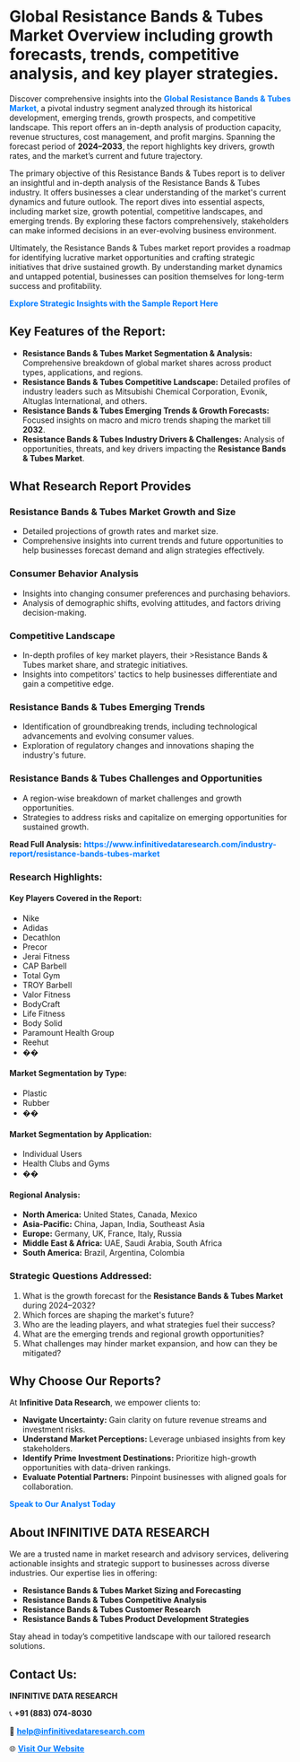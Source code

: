 <h1>Global Resistance Bands & Tubes Market Overview including growth forecasts, trends, competitive analysis, and key player strategies.</h1>
<p>
Discover comprehensive insights into the 
<a href="https://www.infinitivedataresearch.com/industry-report/resistance-bands-tubes-market" rel="dofollow" style="color: #007BFF; text-decoration: none;"><strong>Global Resistance Bands & Tubes Market</strong></a>, a pivotal industry segment analyzed through its historical development, emerging trends, growth prospects, and competitive landscape. This report offers an in-depth analysis of production capacity, revenue structures, cost management, and profit margins. Spanning the forecast period of <strong>2024–2033</strong>, the report highlights key drivers, growth rates, and the market’s current and future trajectory.
</p>
<p>
The primary objective of this Resistance Bands & Tubes report is to deliver an insightful and in-depth analysis of the Resistance Bands & Tubes industry. It offers businesses a clear understanding of the market's current dynamics and future outlook. The report dives into essential aspects, including market size, growth potential, competitive landscapes, and emerging trends. By exploring these factors comprehensively, stakeholders can make informed decisions in an ever-evolving business environment.
</p>
<p>
Ultimately, the Resistance Bands & Tubes market report provides a roadmap for identifying lucrative market opportunities and crafting strategic initiatives that drive sustained growth. By understanding market dynamics and untapped potential, businesses can position themselves for long-term success and profitability.
</p>
<p>
<a href="https://www.infinitivedataresearch.com/request-sample/reportId=108631" style="color: #007BFF; text-decoration: none;"><strong>Explore Strategic Insights with the Sample Report Here</strong></a>
</p>

<h2>Key Features of the Report:</h2>
<ul>
<li><strong>Resistance Bands & Tubes Market Segmentation & Analysis:</strong> Comprehensive breakdown of global market shares across product types, applications, and regions.</li>
<li><strong>Resistance Bands & Tubes Competitive Landscape:</strong> Detailed profiles of industry leaders such as Mitsubishi Chemical Corporation, Evonik, Altuglas International, and others.</li>
<li><strong>Resistance Bands & Tubes Emerging Trends & Growth Forecasts:</strong> Focused insights on macro and micro trends shaping the market till <strong>2032</strong>.</li>
<li><strong>Resistance Bands & Tubes Industry Drivers & Challenges:</strong> Analysis of opportunities, threats, and key drivers impacting the <strong>Resistance Bands & Tubes Market</strong>.</li>
</ul>

<h2>What Research Report Provides</h2>
<h3>Resistance Bands & Tubes Market Growth and Size</h3>
<ul>
<li>Detailed projections of growth rates and market size.</li>
<li>Comprehensive insights into current trends and future opportunities to help businesses forecast demand and align strategies effectively.</li>
</ul>

<h3>Consumer Behavior Analysis</h3>
<ul>
<li>Insights into changing consumer preferences and purchasing behaviors.</li>
<li>Analysis of demographic shifts, evolving attitudes, and factors driving decision-making.</li>
</ul>

<h3>Competitive Landscape</h3>
<ul>
<li>In-depth profiles of key market players, their >Resistance Bands & Tubes market share, and strategic initiatives.</li>
<li>Insights into competitors' tactics to help businesses differentiate and gain a competitive edge.</li>
</ul>

<h3>Resistance Bands & Tubes Emerging Trends</h3>
<ul>
<li>Identification of groundbreaking trends, including technological advancements and evolving consumer values.</li>
<li>Exploration of regulatory changes and innovations shaping the industry's future.</li>
</ul>

<h3>Resistance Bands & Tubes Challenges and Opportunities</h3>
<ul>
<li>A region-wise breakdown of market challenges and growth opportunities.</li>
<li>Strategies to address risks and capitalize on emerging opportunities for sustained growth.</li>
</ul>
<p><strong>Read Full Analysis:</strong> <a href="https://www.infinitivedataresearch.com/industry-report/resistance-bands-tubes-market" rel="dofollow" style="color: #007BFF; text-decoration: none;"><strong>https://www.infinitivedataresearch.com/industry-report/resistance-bands-tubes-market</strong></a></p>
<h3>Research Highlights:</h3>
<h4>Key Players Covered in the Report:</h4>
<ul><li>Nike</li><li>Adidas</li><li>Decathlon</li><li>Precor</li><li>Jerai Fitness</li><li>CAP Barbell</li><li>Total Gym</li><li>TROY Barbell</li><li>Valor Fitness</li><li>BodyCraft</li><li>Life Fitness</li><li>Body Solid</li><li>Paramount Health Group</li><li>Reehut</li><li>��</li></ul>
<h4>Market Segmentation by Type:</h4>
<ul><li>Plastic</li><li>Rubber</li><li>��</li></ul>
<h4>Market Segmentation by Application:</h4>
<ul><li>Individual Users</li><li>Health Clubs and Gyms</li><li>��</li></ul>

<h4>Regional Analysis:</h4>
<ul>
<li><strong>North America:</strong> United States, Canada, Mexico</li>
<li><strong>Asia-Pacific:</strong> China, Japan, India, Southeast Asia</li>
<li><strong>Europe:</strong> Germany, UK, France, Italy, Russia</li>
<li><strong>Middle East & Africa:</strong> UAE, Saudi Arabia, South Africa</li>
<li><strong>South America:</strong> Brazil, Argentina, Colombia</li>
</ul>

<h3>Strategic Questions Addressed:</h3>
<ol>
<li>What is the growth forecast for the <strong>Resistance Bands & Tubes Market</strong> during 2024–2032?</li>
<li>Which forces are shaping the market's future?</li>
<li>Who are the leading players, and what strategies fuel their success?</li>
<li>What are the emerging trends and regional growth opportunities?</li>
<li>What challenges may hinder market expansion, and how can they be mitigated?</li>
</ol>

<h2>Why Choose Our Reports?</h2>
<p>At <strong>Infinitive Data Research</strong>, we empower clients to:</p>
<ul>
<li><strong>Navigate Uncertainty:</strong> Gain clarity on future revenue streams and investment risks.</li>
<li><strong>Understand Market Perceptions:</strong> Leverage unbiased insights from key stakeholders.</li>
<li><strong>Identify Prime Investment Destinations:</strong> Prioritize high-growth opportunities with data-driven rankings.</li>
<li><strong>Evaluate Potential Partners:</strong> Pinpoint businesses with aligned goals for collaboration.</li>
</ul>
<p><a href="https://www.infinitivedataresearch.com/industry-report/resistance-bands-tubes-market" rel="dofollow" style="color: #007BFF; text-decoration: none;"><strong>Speak to Our Analyst Today</strong></a></p>

<h2>About INFINITIVE DATA RESEARCH</h2>
<p>We are a trusted name in market research and advisory services, delivering actionable insights and strategic support to businesses across diverse industries. Our expertise lies in offering:</p>
<ul>
<li><strong>Resistance Bands & Tubes Market Sizing and Forecasting</strong></li>
<li><strong>Resistance Bands & Tubes Competitive Analysis</strong></li>
<li><strong>Resistance Bands & Tubes Customer Research</strong></li>
<li><strong>Resistance Bands & Tubes Product Development Strategies</strong></li>
</ul>
<p>Stay ahead in today’s competitive landscape with our tailored research solutions.</p>

<h2>Contact Us:</h2>
<p><strong>INFINITIVE DATA RESEARCH</strong></p>
<p>📞 <strong>+91 (883) 074-8030</strong></p>
<p>📧 <strong><a href="mailto:help@infinitivedataresearch.com" style="color: #007BFF;">help@infinitivedataresearch.com</a></strong></p>
<p>🌐 <strong><a href="https://www.infinitivedataresearch.com" rel="dofollow" style="color: #007BFF;">Visit Our Website</a></strong></p>
